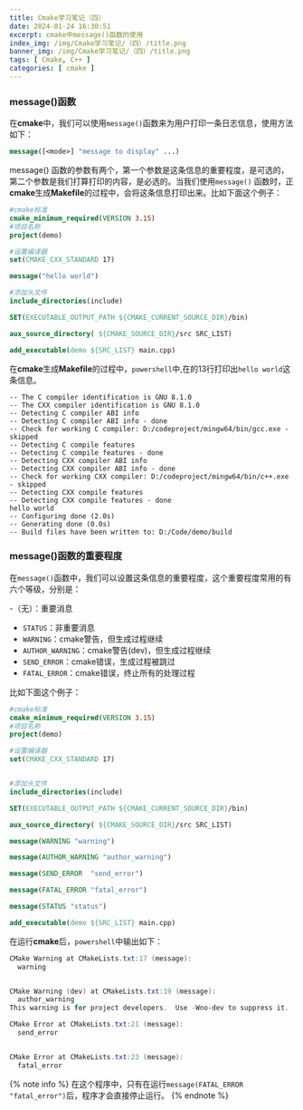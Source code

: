 ```yaml
---
title: Cmake学习笔记（四）
date: 2024-01-24 16:30:51
excerpt: cmake中message()函数的使用
index_img: /img/Cmake学习笔记/（四）/title.png
banner_img: /img/Cmake学习笔记/（四）/title.png
tags: [ Cmake, C++ ]
categories: [ cmake ]
---
```


### message()函数

在**cmake**中，我们可以使用`message()`函数来为用户打印一条日志信息，使用方法如下：

```cmake
message([<mode>] "message to display" ...)
```

message()
函数的参数有两个，第一个参数是这条信息的重要程度，是可选的，第二个参数是我们打算打印的内容，是必选的。当我们使用`message()`
函数时，正**cmake**生成**Makefile**的过程中，会将这条信息打印出来。比如下面这个例子：

```cmake
#cmake标准
cmake_minimum_required(VERSION 3.15)
#项目名称
project(demo)

#设置编译器
set(CMAKE_CXX_STANDARD 17)

message("hello world")

#添加头文件
include_directories(include)

SET(EXECUTABLE_OUTPUT_PATH ${CMAKE_CURRENT_SOURCE_DIR}/bin)

aux_source_directory( ${CMAKE_SOURCE_DIR}/src SRC_LIST)

add_executable(demo ${SRC_LIST} main.cpp)

```

在**cmake**生成**Makefile**的过程中，`powershell`中,在的13行打印出`hello world`这条信息。
```poweshell
-- The C compiler identification is GNU 8.1.0
-- The CXX compiler identification is GNU 8.1.0
-- Detecting C compiler ABI info
-- Detecting C compiler ABI info - done
-- Check for working C compiler: D:/codeproject/mingw64/bin/gcc.exe - skipped
-- Detecting C compile features
-- Detecting C compile features - done
-- Detecting CXX compiler ABI info
-- Detecting CXX compiler ABI info - done
-- Check for working CXX compiler: D:/codeproject/mingw64/bin/c++.exe - skipped
-- Detecting CXX compile features
-- Detecting CXX compile features - done
hello world
-- Configuring done (2.0s)
-- Generating done (0.0s)
-- Build files have been written to: D:/Code/demo/build
```

### message()函数的重要程度

在`message()`函数中，我们可以设置这条信息的重要程度，这个重要程度常用的有六个等级，分别是：

-（无）：重要消息
- `STATUS`：非重要消息
- `WARNING`：cmake警告，但生成过程继续
- `AUTHOR_WARNING`：cmake警告(dev)，但生成过程继续
- `SEND_ERROR`：cmake错误，生成过程被跳过
- `FATAL_ERROR`：cmake错误，终止所有的处理过程

比如下面这个例子：

```cmake
#cmake标准
cmake_minimum_required(VERSION 3.15)
#项目名称
project(demo)

#设置编译器
set(CMAKE_CXX_STANDARD 17)


#添加头文件
include_directories(include)

SET(EXECUTABLE_OUTPUT_PATH ${CMAKE_CURRENT_SOURCE_DIR}/bin)

aux_source_directory( ${CMAKE_SOURCE_DIR}/src SRC_LIST)

message(WARNING "warning")

message(AUTHOR_WARNING "author_warning")

message(SEND_ERROR  "send_error")

message(FATAL_ERROR "fatal_error")

message(STATUS "status")

add_executable(demo ${SRC_LIST} main.cpp)
```

在运行**cmake**后，`powershell`中输出如下：
```powershell
CMake Warning at CMakeLists.txt:17 (message):
  warning


CMake Warning (dev) at CMakeLists.txt:19 (message):
  author_warning
This warning is for project developers.  Use -Wno-dev to suppress it.

CMake Error at CMakeLists.txt:21 (message):
  send_error


CMake Error at CMakeLists.txt:23 (message):
  fatal_error
```
{% note info %}
在这个程序中，只有在运行`message(FATAL_ERROR "fatal_error")`后，程序才会直接停止运行。
{% endnote %}